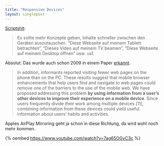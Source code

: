```yaml
---
title: "Responsive Devices"
layout: singlepost
---
```


[Scriptshit](http://scriptsht.tumblr.com/post/35204984961/wer-macht-eigentlich-betriebssysteme-und-geraete):

> Es sollte mehr Konzepte geben, Inhalte schneller zwischen den Geräten auszutauschen. “Diese Webseite auf meinem Tablett betrachten”, “Dieses Video auf meinem TV beamen”, “Diese Webseite auf meinem Desktop öffnen” usw. usf.

Absolut. Das wurde auch schon 2009 in einem Paper [erkannt](http://dub.washington.edu/djangosite/media/papers/interact09.pdf).

> In addition, informants reported visiting fewer web pages on the phone than on the PC. These results suggest that mobile browser enhancements that help users find and navigate to web pages could remove one of the barriers to the use of the mobile web. We have proposed addressing this problem **by using information from a user’s other devices to improve their experience on a mobile device**. Since users frequently divide their work among multiple devices [11], combining information from these devices could yield useful information about users’ habits and activities.

Apples AirPlay Mirroring geht ja schon in diese Richtung, da wird wohl noch mehr kommen.

{% oembed https://www.youtube.com/watch?v=7ag65OGvC3c %}